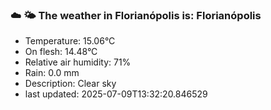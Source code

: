 ### ☁️ 🌤️  The weather in Florianópolis is: Florianópolis

- Temperature: 15.06°C
- On flesh: 14.48°C
- Relative air humidity: 71%
- Rain: 0.0 mm
- Description: Clear sky
- last updated: 2025-07-09T13:32:20.846529

